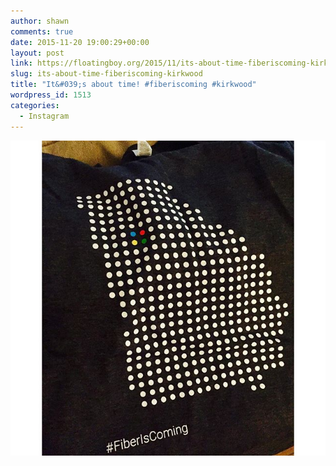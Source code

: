 ```yaml
---
author: shawn
comments: true
date: 2015-11-20 19:00:29+00:00
layout: post
link: https://floatingboy.org/2015/11/its-about-time-fiberiscoming-kirkwood/
slug: its-about-time-fiberiscoming-kirkwood
title: "It&#039;s about time! #fiberiscoming #kirkwood"
wordpress_id: 1513
categories:
  - Instagram
---
```


[![It's about time! #fiberiscoming #kirkwood](/assets/media/2015/11/12237202_934234429998056_1418387570_n.jpg)](/assets/media/2015/11/12237202_934234429998056_1418387570_n.jpg)
